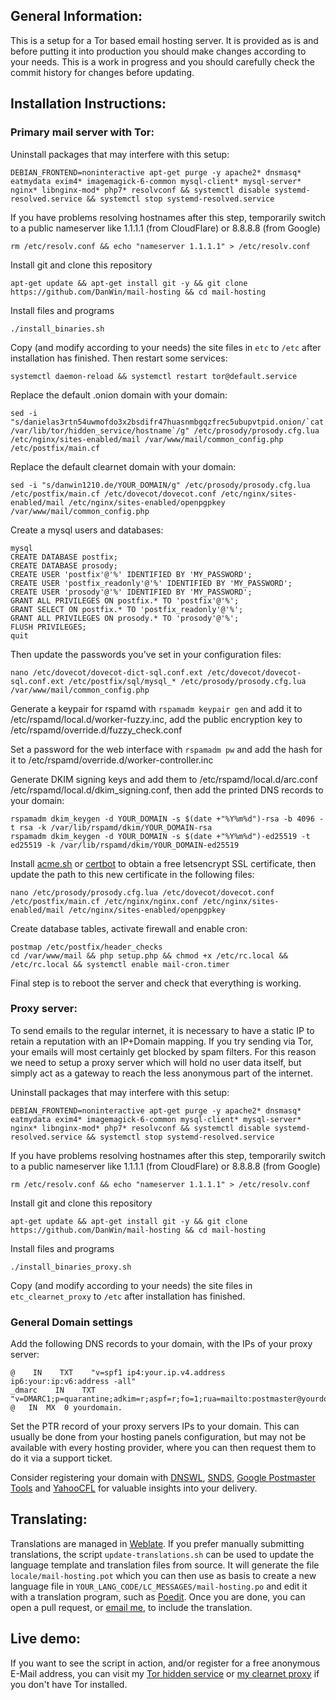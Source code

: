 General Information:
--------------------

This is a setup for a Tor based email hosting server. It is provided as is and before putting it into production you should make changes according to your needs. This is a work in progress and you should carefully check the commit history for changes before updating.

Installation Instructions:
--------------------------

### Primary mail server with Tor:

Uninstall packages that may interfere with this setup:
```
DEBIAN_FRONTEND=noninteractive apt-get purge -y apache2* dnsmasq* eatmydata exim4* imagemagick-6-common mysql-client* mysql-server* nginx* libnginx-mod* php7* resolvconf && systemctl disable systemd-resolved.service && systemctl stop systemd-resolved.service
```

If you have problems resolving hostnames after this step, temporarily switch to a public nameserver like 1.1.1.1 (from CloudFlare) or 8.8.8.8 (from Google)

```
rm /etc/resolv.conf && echo "nameserver 1.1.1.1" > /etc/resolv.conf
```

Install git and clone this repository

```
apt-get update && apt-get install git -y && git clone https://github.com/DanWin/mail-hosting && cd mail-hosting
```

Install files and programs
```
./install_binaries.sh
```

Copy (and modify according to your needs) the site files in `etc` to `/etc` after installation has finished. Then restart some services:
```
systemctl daemon-reload && systemctl restart tor@default.service
```

Replace the default .onion domain with your domain:
```
sed -i "s/danielas3rtn54uwmofdo3x2bsdifr47huasnmbgqzfrec5ubupvtpid.onion/`cat /var/lib/tor/hidden_service/hostname`/g" /etc/prosody/prosody.cfg.lua /etc/nginx/sites-enabled/mail /var/www/mail/common_config.php /etc/postfix/main.cf
```

Replace the default clearnet domain with your domain:
```
sed -i "s/danwin1210.de/YOUR_DOMAIN/g" /etc/prosody/prosody.cfg.lua /etc/postfix/main.cf /etc/dovecot/dovecot.conf /etc/nginx/sites-enabled/mail /etc/nginx/sites-enabled/openpgpkey /var/www/mail/common_config.php
```

Create a mysql users and databases:
```
mysql
CREATE DATABASE postfix;
CREATE DATABASE prosody;
CREATE USER 'postfix'@'%' IDENTIFIED BY 'MY_PASSWORD';
CREATE USER 'postfix_readonly'@'%' IDENTIFIED BY 'MY_PASSWORD';
CREATE USER 'prosody'@'%' IDENTIFIED BY 'MY_PASSWORD';
GRANT ALL PRIVILEGES ON postfix.* TO 'postfix'@'%';
GRANT SELECT ON postfix.* TO 'postfix_readonly'@'%';
GRANT ALL PRIVILEGES ON prosody.* TO 'prosody'@'%';
FLUSH PRIVILEGES;
quit
```

Then update the passwords you've set in your configuration files:
```
nano /etc/dovecot/dovecot-dict-sql.conf.ext /etc/dovecot/dovecot-sql.conf.ext /etc/postfix/sql/mysql_* /etc/prosody/prosody.cfg.lua /var/www/mail/common_config.php
```

Generate a keypair for rspamd with `rspamadm keypair gen` and add it to /etc/rspamd/local.d/worker-fuzzy.inc, add the public encryption key to /etc/rspamd/override.d/fuzzy_check.conf

Set a password for the web interface with `rspamadm pw` and add the hash for it to /etc/rspamd/override.d/worker-controller.inc

Generate DKIM signing keys and add them to /etc/rspamd/local.d/arc.conf /etc/rspamd/local.d/dkim_signing.conf, then add the printed DNS records to your domain:
```
rspamadm dkim_keygen -d YOUR_DOMAIN -s $(date +"%Y%m%d")-rsa -b 4096 -t rsa -k /var/lib/rspamd/dkim/YOUR_DOMAIN-rsa
rspamadm dkim_keygen -d YOUR_DOMAIN -s $(date +"%Y%m%d")-ed25519 -t ed25519 -k /var/lib/rspamd/dkim/YOUR_DOMAIN-ed25519
```

Install [acme.sh](https://github.com/acmesh-official/acme.sh) or [certbot](https://certbot.eff.org/) to obtain a free letsencrypt SSL certificate, then update the path to this new certificate in the following files:
```
nano /etc/prosody/prosody.cfg.lua /etc/dovecot/dovecot.conf /etc/postfix/main.cf /etc/nginx/nginx.conf /etc/nginx/sites-enabled/mail /etc/nginx/sites-enabled/openpgpkey
```

Create database tables, activate firewall and enable cron:
```
postmap /etc/postfix/header_checks
cd /var/www/mail && php setup.php && chmod +x /etc/rc.local && /etc/rc.local && systemctl enable mail-cron.timer
```

Final step is to reboot the server and check that everything is working.

### Proxy server:

To send emails to the regular internet, it is necessary to have a static IP to retain a reputation with an IP+Domain mapping. If you try sending via Tor, your emails will most certainly get blocked by spam filters. For this reason we need to setup a proxy server which will hold no user data itself, but simply act as a gateway to reach the less anonymous part of the internet.

Uninstall packages that may interfere with this setup:
```
DEBIAN_FRONTEND=noninteractive apt-get purge -y apache2* dnsmasq* eatmydata exim4* imagemagick-6-common mysql-client* mysql-server* nginx* libnginx-mod* php7* resolvconf && systemctl disable systemd-resolved.service && systemctl stop systemd-resolved.service
```

If you have problems resolving hostnames after this step, temporarily switch to a public nameserver like 1.1.1.1 (from CloudFlare) or 8.8.8.8 (from Google)

```
rm /etc/resolv.conf && echo "nameserver 1.1.1.1" > /etc/resolv.conf
```

Install git and clone this repository
```
apt-get update && apt-get install git -y && git clone https://github.com/DanWin/mail-hosting && cd mail-hosting
```

Install files and programs
```
./install_binaries_proxy.sh
```

Copy (and modify according to your needs) the site files in `etc_clearnet_proxy` to `/etc` after installation has finished.


### General Domain settings

Add the following DNS records to your domain, with the IPs of your proxy server:
```
@    IN    TXT    "v=spf1 ip4:your.ip.v4.address ip6:your:ip:v6:address -all"
_dmarc    IN    TXT "v=DMARC1;p=quarantine;adkim=r;aspf=r;fo=1;rua=mailto:postmaster@yourdomain;ruf=mailto:postmaster@yourdomain;rf=afrf;ri=86400;pct=100"
@	IN	MX	0 yourdomain.
```

Set the PTR record of your proxy servers IPs to your domain. This can usually be done from your hosting panels configuration, but may not be available with every hosting provider, where you can then request them to do it via a support ticket.

Consider registering your domain with [DNSWL](https://www.dnswl.org/), [SNDS](https://sendersupport.olc.protection.outlook.com/snds/), [Google Postmaster Tools](https://postmaster.google.com/) and [YahooCFL](https://senders.yahooinc.com/complaint-feedback-loop/) for valuable insights into your delivery.


Translating:
------------

Translations are managed in [Weblate](https://weblate.danwin1210.de/projects/DanWin/mail-hosting).
If you prefer manually submitting translations, the script `update-translations.sh` can be used to update the language template and translation files from source.
It will generate the file `locale/mail-hosting.pot` which you can then use as basis to create a new language file in `YOUR_LANG_CODE/LC_MESSAGES/mail-hosting.po` and edit it with a translation program, such as [Poedit](https://poedit.net/).
Once you are done, you can open a pull request, or [email me](mailto:daniel@danwin1210.de), to include the translation.

Live demo:
----------

If you want to see the script in action, and/or register for a free anonymous E-Mail address, you can visit my [Tor hidden service](http://danielas3rtn54uwmofdo3x2bsdifr47huasnmbgqzfrec5ubupvtpid.onion/mail/) or [my clearnet proxy](https://danwin1210.de/mail/) if you don't have Tor installed.
